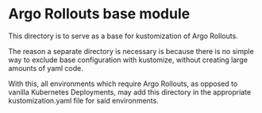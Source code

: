 # Argo Rollouts base module

This directory is to serve as a base for kustomization of Argo Rollouts.

The reason a separate directory is necessary is because there is no simple way to exclude base configuration with kustomize, without creating large amounts of yaml code.

With this, all environments which require Argo Rollouts, as opposed to vanilla Kubernetes Deployments, may add this directory in the appropriate kustomization.yaml file for said environments.
